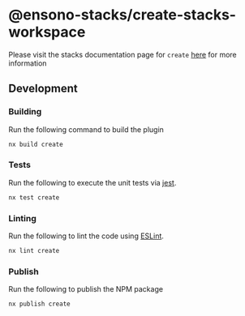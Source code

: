 # @ensono-stacks/create-stacks-workspace
 
Please visit the stacks documentation page for `create`
[here](https://stacks.amido.com/docs/nx/create-stacks-workspace/ensono-stacks-create-stacks-workspace)
for more information

## Development

### Building

Run the following command to build the plugin

```bash
nx build create
```

### Tests

Run the following to execute the unit tests via [jest](https://jestjs.io/).

```bash
nx test create
```

### Linting

Run the following to lint the code using [ESLint](https://eslint.org/).

```bash
nx lint create
```

### Publish

Run the following to publish the NPM package

```bash
nx publish create
```
